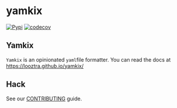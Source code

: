 # yamkix

[![Pypi](https://img.shields.io/pypi/v/yamkix.svg)](https://pypi.python.org/pypi/yamkix)
[![codecov](https://codecov.io/github/looztra/yamkix/graph/badge.svg?token=GRN3Z5B0NP)](https://codecov.io/github/looztra/yamkix)

## Yamkix

`Yamkix` is an opinionated `yaml`file formatter. You can read the docs at <https://looztra.github.io/yamkix/>

## Hack

See our [CONTRIBUTING](CONTRIBUTING.md) guide.

